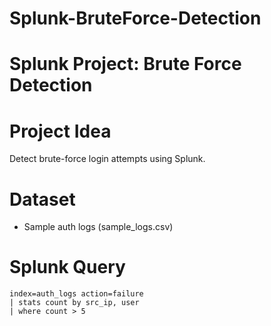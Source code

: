 # Splunk-BruteForce-Detection

# Splunk Project: Brute Force Detection

# Project Idea
Detect brute-force login attempts using Splunk.

# Dataset
- Sample auth logs (sample_logs.csv)

# Splunk Query
```spl
index=auth_logs action=failure 
| stats count by src_ip, user 
| where count > 5

